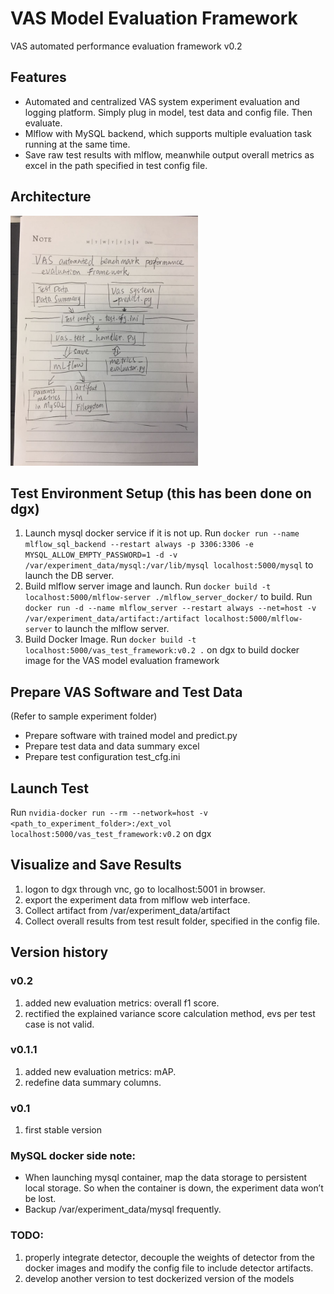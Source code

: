 # VAS Model Evaluation Framework
VAS automated performance evaluation framework v0.2

## Features
 - Automated and centralized VAS system experiment evaluation and logging platform. Simply plug in model, test data and config file. Then evaluate.
 - Mlflow with MySQL backend, which supports multiple evaluation task running at the same time.
 - Save raw test results with mlflow, meanwhile output overall metrics as excel in the path specified in test config file.

## Architecture
<img src="https://github.com/dsaidgovsg/vas_model_evaluation_framework/blob/master/architecture_v0.1.jpg" width="300">

## Test Environment Setup (this has been done on dgx)
1. Launch mysql docker service if it is not up. Run `docker run --name mlflow_sql_backend --restart always -p 3306:3306 -e MYSQL_ALLOW_EMPTY_PASSWORD=1 -d -v /var/experiment_data/mysql:/var/lib/mysql localhost:5000/mysql` to launch the DB server.
2. Build mlflow server image and launch. Run `docker build -t localhost:5000/mlflow-server ./mlflow_server_docker/` to build. Run `docker run -d --name mlflow_server --restart always --net=host -v /var/experiment_data/artifact:/artifact localhost:5000/mlflow-server` to launch the mlflow server.
2. Build Docker Image. Run `docker build -t localhost:5000/vas_test_framework:v0.2 .` on dgx to build docker image for the VAS model evaluation framework

## Prepare VAS Software and Test Data
(Refer to sample experiment folder)
 - Prepare software with trained model and predict.py
 - Prepare test data and data summary excel
 - Prepare test configuration test_cfg.ini

## Launch Test
Run `nvidia-docker run --rm --network=host -v <path_to_experiment_folder>:/ext_vol localhost:5000/vas_test_framework:v0.2` on dgx

## Visualize and Save Results
 1. logon to dgx through vnc, go to localhost:5001 in browser.
 2. export the experiment data from mlflow web interface.
 3. Collect artifact from /var/experiment_data/artifact
 4. Collect overall results from test result folder, specified in the config file.

## Version history

### v0.2
 1. added new evaluation metrics: overall f1 score.
 2. rectified the explained variance score calculation method, evs per test case is not valid.

### v0.1.1
 1. added new evaluation metrics: mAP.
 2. redefine data summary columns.

### v0.1
 1. first stable version

### MySQL docker side note:
 - When launching mysql container, map the data storage to persistent local storage. So when the container is down, the experiment data won’t be lost.
 - Backup /var/experiment_data/mysql frequently.

### TODO:
 1. properly integrate detector, decouple the weights of detector from the docker images and modify the config file to include detector artifacts.
 2. develop another version to test dockerized version of the models
